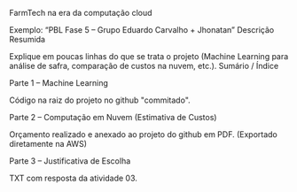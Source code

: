 FarmTech na era da computação cloud

Exemplo: “PBL Fase 5 – Grupo Eduardo Carvalho + Jhonatan”
Descrição Resumida

Explique em poucas linhas do que se trata o projeto (Machine Learning para análise de safra, comparação de custos na nuvem, etc.).
Sumário / Índice

Parte 1 – Machine Learning

Código na raiz do projeto no github "commitado".

Parte 2 – Computação em Nuvem (Estimativa de Custos)

Orçamento realizado e anexado ao projeto do github em PDF. (Exportado diretamente na AWS)

Parte 3 – Justificativa de Escolha

TXT com resposta da atividade 03.
